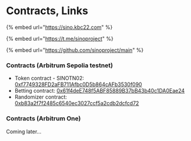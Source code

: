 # Contracts, Links

{% embed url="https://sino.kbc22.com" %}

{% embed url="https://t.me/sinoproject" %}

{% embed url="https://github.com/sinoproject/main" %}

### Contracts (Arbitrum Sepolia testnet)

* Token contract - SINOTN02: [0xf7749328FD2aFB711Afbc0D5b864cAFb3530f090](https://sepolia.arbiscan.io/address/0xf7749328FD2aFB711Afbc0D5b864cAFb3530f090#code)
* Betting contract: [0x61f4deE748f5ABF85889B37bB43b40c1DA0Eae24](https://sepolia.arbiscan.io/address/0x61f4deE748f5ABF85889B37bB43b40c1DA0Eae24#code)
* Randomizer contract: [0xb83a2f7f2485c6540ec3027ccf5a2cdb2dcfcd72](https://sepolia.arbiscan.io/address/0xb83a2f7f2485c6540ec3027ccf5a2cdb2dcfcd72)

### Contracts (Arbitrum One)

Coming later...
